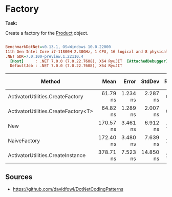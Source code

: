 # Factory

**Task:**

Create a factory for the [Product](FastestWaysInCSharp/Factory/Product.cs) object.

``` ini

BenchmarkDotNet=v0.13.1, OS=Windows 10.0.22000
11th Gen Intel Core i7-11800H 2.30GHz, 1 CPU, 16 logical and 8 physical cores
.NET SDK=7.0.100-preview.1.22110.4
  [Host]     : .NET 7.0.0 (7.0.22.7608), X64 RyuJIT  [AttachedDebugger]
  DefaultJob : .NET 7.0.0 (7.0.22.7608), X64 RyuJIT


```
|                              Method |      Mean |    Error |    StdDev | Ratio | RatioSD |  Gen 0 | Code Size | Allocated |
|------------------------------------ |----------:|---------:|----------:|------:|--------:|-------:|----------:|----------:|
|    ActivatorUtilities.CreateFactory |  61.79 ns | 1.234 ns |  2.287 ns |  0.36 |    0.02 | 0.0069 |     294 B |      88 B |
| ActivatorUtilities.CreateFactory&lt;T&gt; |  64.82 ns | 1.289 ns |  2.007 ns |  0.38 |    0.02 | 0.0069 |     172 B |      88 B |
|                                 New | 170.57 ns | 3.461 ns |  6.912 ns |  1.00 |    0.00 | 0.0293 |     307 B |     368 B |
|                        NaiveFactory | 172.40 ns | 3.480 ns |  7.639 ns |  1.01 |    0.06 | 0.0312 |     342 B |     392 B |
|   ActivatorUtilities.CreateInstance | 378.71 ns | 7.523 ns | 14.850 ns |  2.22 |    0.11 | 0.0157 |     304 B |     200 B |

## Sources

- https://github.com/davidfowl/DotNetCodingPatterns
